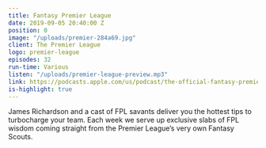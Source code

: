 ```yaml
---
title: Fantasy Premier League
date: 2019-09-05 20:40:00 Z
position: 0
image: "/uploads/premier-284a69.jpg"
client: The Premier League
logo: premier-league
episodes: 32
run-time: Various
listen: "/uploads/premier-league-preview.mp3"
link: https://podcasts.apple.com/us/podcast/the-official-fantasy-premier-league-podcast/id1475466071
is-highlight: true
---
```


James Richardson and a cast of FPL savants deliver you the hottest tips to turbocharge your team. Each week we serve up exclusive slabs of FPL wisdom coming straight from the Premier League’s very own Fantasy Scouts.